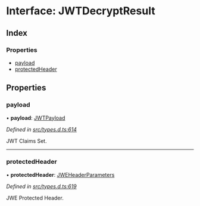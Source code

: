 # Interface: JWTDecryptResult

## Index

### Properties

* [payload](_types_d_.jwtdecryptresult.md#payload)
* [protectedHeader](_types_d_.jwtdecryptresult.md#protectedheader)

## Properties

### payload

•  **payload**: [JWTPayload](_types_d_.jwtpayload.md)

*Defined in [src/types.d.ts:614](https://github.com/panva/jose/blob/v3.4.0/src/types.d.ts#L614)*

JWT Claims Set.

___

### protectedHeader

•  **protectedHeader**: [JWEHeaderParameters](_types_d_.jweheaderparameters.md)

*Defined in [src/types.d.ts:619](https://github.com/panva/jose/blob/v3.4.0/src/types.d.ts#L619)*

JWE Protected Header.
